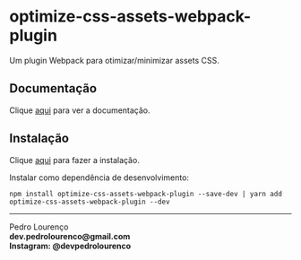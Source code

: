 # optimize-css-assets-webpack-plugin

Um plugin Webpack para otimizar/minimizar assets CSS.

## Documentação

Clique [aqui](https://github.com/NMFR/optimize-css-assets-webpack-plugin) para ver a documentação.

## Instalação

Clique [aqui](https://www.npmjs.com/package/optimize-css-assets-webpack-plugin) para fazer a instalação.

Instalar como dependência de desenvolvimento:

```
npm install optimize-css-assets-webpack-plugin --save-dev | yarn add optimize-css-assets-webpack-plugin --dev
```

<hr>
<stong>Pedro Lourenço</strong><br>
<Strong>dev.pedrolourenco@gmail.com</strong><br>
<Strong>Instagram: @devpedrolourenco</strong>